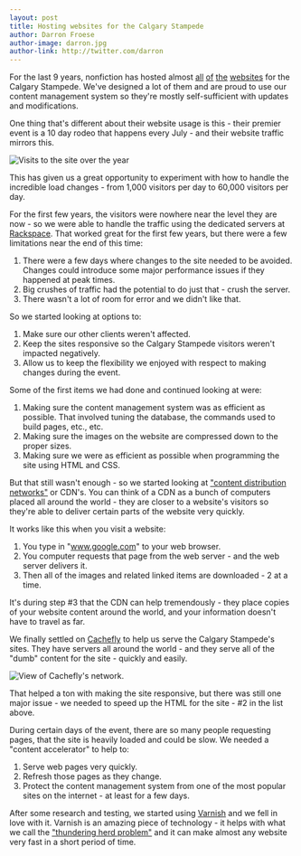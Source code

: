 ```yaml
---
layout: post
title: Hosting websites for the Calgary Stampede
author: Darron Froese
author-image: darron.jpg
author-link: http://twitter.com/darron
---
```


For the last 9 years, nonfiction has hosted almost [all](http://calgarystampede.com) [of](http://cs.calgarystampede.com) [the](http://corporate.calgarystampede.com) [websites](http://venues.calgarystampede.com) for the Calgary Stampede. We've designed a lot of them and are proud to use our content management system so they're mostly self-sufficient with updates and modifications.

One thing that's different about their website usage is this - their premier event is a 10 day rodeo that happens every July - and their website traffic mirrors this.

![Visits to the site over the year](/blog-beta/images/2011/06/27/visits.gif "Visits to the site over the year.")

This has given us a great opportunity to experiment with how to handle the incredible load changes - from 1,000 visitors per day to 60,000 visitors per day.

For the first few years, the visitors were nowhere near the level they are now - so we were able to handle the traffic using the dedicated servers at [Rackspace](http://www.rackspace.com/). That worked great for the first few years, but there were a few limitations near the end of this time:

1. There were a few days where changes to the site needed to be avoided. Changes could introduce some major performance issues if they happened at peak times.
2. Big crushes of traffic had the potential to do just that - crush the server.
3. There wasn't a lot of room for error and we didn't like that.
  
So we started looking at options to:

1. Make sure our other clients weren't affected.
2. Keep the sites responsive so the Calgary Stampede visitors weren't impacted negatively.
3. Allow us to keep the flexibility we enjoyed with respect to making changes during the event.
  
Some of the first items we had done and continued looking at were:

1. Making sure the content management system was as efficient as possible. That involved tuning the database, the commands used to build pages, etc., etc.
2. Making sure the images on the website are compressed down to the proper sizes.
3. Making sure we were as efficient as possible when programming the site using HTML and CSS.
  
But that still wasn't enough - so we started looking at ["content distribution networks"](http://en.wikipedia.org/wiki/Content_delivery_network) or CDN's. You can think of a CDN as a bunch of computers placed all around the world - they are closer to a website's visitors so they're able to deliver certain parts of the website very quickly.

It works like this when you visit a website:

1. You type in "www.google.com" to your web browser.
2. You computer requests that page from the web server - and the web server delivers it.
3. Then all of the images and related linked items are downloaded - 2 at a time.
  
It's during step #3 that the CDN can help tremendously - they place copies of your website content around the world, and your information doesn't have to travel as far.

We finally settled on [Cachefly](http://www.cachefly.com/) to help us serve the Calgary Stampede's sites. They have servers all around the world - and they serve all of the "dumb" content for the site - quickly and easily.

![View of Cachefly's network.](/blog-beta/images/2011/06/27/cachefly.gif "View of Cachefly's network.")

That helped a ton with making the site responsive, but there was still one major issue - we needed to speed up the HTML for the site - #2 in the list above.

During certain days of the event, there are so many people requesting pages, that the site is heavily loaded and could be slow. We needed a "content accelerator" to help to:

1. Serve web pages very quickly.
2. Refresh those pages as they change.
3. Protect the content management system from one of the most popular sites on the internet - at least for a few days.
  
After some research and testing, we started using [Varnish](https://www.varnish-cache.org/) and we fell in love with it. Varnish is an amazing piece of technology - it helps with what we call the ["thundering herd problem"](http://en.wikipedia.org/wiki/Thundering_herd_problem) and it can make almost any website very fast in a short period of time.